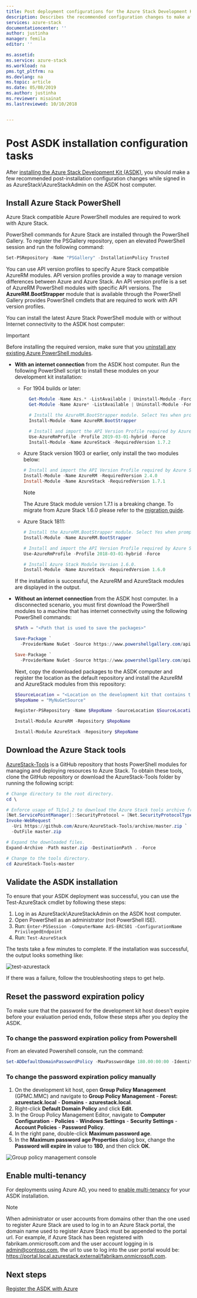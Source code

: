 ```yaml
---
title: Post deployment configurations for the Azure Stack Development Kit (ASDK) | Microsoft Docs
description: Describes the recommended configuration changes to make after installing the Azure Stack Development Kit (ASDK).
services: azure-stack
documentationcenter: ''
author: justinha
manager: femila
editor: ''

ms.assetid: 
ms.service: azure-stack
ms.workload: na
pms.tgt_pltfrm: na
ms.devlang: na
ms.topic: article
ms.date: 05/08/2019
ms.author: justinha
ms.reviewer: misainat
ms.lastreviewed: 10/10/2018


---
```


# Post ASDK installation configuration tasks

After [installing the Azure Stack Development Kit (ASDK)](asdk-install.md), you should make a few recommended post-installation configuration changes while signed in as AzureStack\AzureStackAdmin on the ASDK host computer.

## Install Azure Stack PowerShell

Azure Stack compatible Azure PowerShell modules are required to work with Azure Stack.

PowerShell commands for Azure Stack are installed through the PowerShell Gallery. To register the PSGallery repository, open an elevated PowerShell session and run the following command:

``` Powershell
Set-PSRepository -Name "PSGallery" -InstallationPolicy Trusted
```

You can use API version profiles  to specify Azure Stack compatible AzureRM modules.  API version profiles provide a way to manage version differences between Azure and Azure Stack. An API version profile is a set of AzureRM PowerShell modules with specific API versions. The **AzureRM.BootStrapper** module that is available through the PowerShell Gallery provides PowerShell cmdlets that are required to work with API version profiles.

You can install the latest Azure Stack PowerShell module with or without Internet connectivity to the ASDK host computer:

> [!IMPORTANT]
> Before installing the required version, make sure that you [uninstall any existing Azure PowerShell modules](../operator/azure-stack-powershell-install.md#3-uninstall-existing-versions-of-the-azure-stack-powershell-modules).

- **With an internet connection** from the ASDK host computer. Run the following PowerShell script to install these modules on your development kit installation:

  - For 1904 builds or later:

    ```powershell  
      Get-Module -Name Azs.* -ListAvailable | Uninstall-Module -Force -Verbose
      Get-Module -Name Azure* -ListAvailable | Uninstall-Module -Force -Verbose

      # Install the AzureRM.BootStrapper module. Select Yes when prompted to install NuGet
      Install-Module -Name AzureRM.BootStrapper

      # Install and import the API Version Profile required by Azure Stack into the current PowerShell session.
      Use-AzureRmProfile -Profile 2019-03-01-hybrid -Force
      Install-Module -Name AzureStack -RequiredVersion 1.7.2
    ```

  - Azure Stack version 1903 or earlier, only install the two modules below:

    ```powershell
    # Install and import the API Version Profile required by Azure Stack into the current PowerShell session.
    Install-Module -Name AzureRM -RequiredVersion 2.4.0
    Install-Module -Name AzureStack -RequiredVersion 1.7.1
    ```

    > [!Note]  
    > The Azure Stack module version 1.7.1 is a breaking change. To migrate from Azure Stack 1.6.0 please refer to the [migration guide](https://aka.ms/azspshmigration171).

  - Azure Stack 1811:

    ``` PowerShell
    # Install the AzureRM.BootStrapper module. Select Yes when prompted to install NuGet.
    Install-Module -Name AzureRM.BootStrapper

    # Install and import the API Version Profile required by Azure Stack into the current PowerShell session.
    Use-AzureRmProfile -Profile 2018-03-01-hybrid -Force

    # Install Azure Stack Module Version 1.6.0.
    Install-Module -Name AzureStack -RequiredVersion 1.6.0
    ```

  If the installation is successful, the AzureRM and AzureStack modules are displayed in the output.

- **Without an internet connection** from the ASDK host computer. In a disconnected scenario, you must first download the PowerShell modules to a machine that has internet connectivity using the following PowerShell commands:

  ```powershell
  $Path = "<Path that is used to save the packages>"

  Save-Package `
    -ProviderName NuGet -Source https://www.powershellgallery.com/api/v2 -Name AzureRM -Path $Path -Force -RequiredVersion 2.3.0
  
  Save-Package `
    -ProviderName NuGet -Source https://www.powershellgallery.com/api/v2 -Name AzureStack -Path $Path -Force -RequiredVersion 1.5.0
  ```

  Next, copy the downloaded packages to the ASDK computer and register the location as the default repository and install the AzureRM and AzureStack modules from this repository:

    ```powershell  
    $SourceLocation = "<Location on the development kit that contains the PowerShell packages>"
    $RepoName = "MyNuGetSource"

    Register-PSRepository -Name $RepoName -SourceLocation $SourceLocation -InstallationPolicy Trusted

    Install-Module AzureRM -Repository $RepoName

    Install-Module AzureStack -Repository $RepoName
    ```

## Download the Azure Stack tools

[AzureStack-Tools](https://github.com/Azure/AzureStack-Tools) is a GitHub repository that hosts PowerShell modules for managing and deploying resources to Azure Stack. To obtain these tools, clone the GitHub repository or download the AzureStack-Tools folder by running the following script:

  ```powershell
  # Change directory to the root directory.
  cd \

  # Enforce usage of TLSv1.2 to download the Azure Stack tools archive from GitHub
  [Net.ServicePointManager]::SecurityProtocol = [Net.SecurityProtocolType]::Tls12
  Invoke-WebRequest `
    -Uri https://github.com/Azure/AzureStack-Tools/archive/master.zip `
    -OutFile master.zip

  # Expand the downloaded files.
  Expand-Archive -Path master.zip -DestinationPath . -Force

  # Change to the tools directory.
  cd AzureStack-Tools-master
  ```

## Validate the ASDK installation

To ensure that your ASDK deployment was successful, you can use the Test-AzureStack cmdlet by following these steps:

1. Log in as AzureStack\AzureStackAdmin on the ASDK host computer.
2. Open PowerShell as an administrator (not PowerShell ISE).
3. Run: `Enter-PSSession -ComputerName AzS-ERCS01 -ConfigurationName PrivilegedEndpoint`
4. Run: `Test-AzureStack`

The tests take a few minutes to complete. If the installation was successful, the output looks something like:

![test-azurestack](media/asdk-post-deploy/test-azurestack.png)

If there was a failure, follow the troubleshooting steps to get help.

## Reset the password expiration policy

To make sure that the password for the development kit host doesn't expire before your evaluation period ends, follow these steps after you deploy the ASDK.

### To change the password expiration policy from Powershell

From an elevated Powershell console, run the command:

```powershell
Set-ADDefaultDomainPasswordPolicy -MaxPasswordAge 180.00:00:00 -Identity azurestack.local
```

### To change the password expiration policy manually

1. On the development kit host, open **Group Policy Management** (GPMC.MMC) and navigate to **Group Policy Management** - **Forest: azurestack.local** - **Domains** - **azurestack.local**.
2. Right-click **Default Domain Policy** and click **Edit**.
3. In the Group Policy Management Editor, navigate to **Computer Configuration** - **Policies** - **Windows Settings** - **Security Settings** - **Account Policies** - **Password Policy**.
4. In the right pane, double-click **Maximum password age**.
5. In the **Maximum password age Properties** dialog box, change the **Password will expire in** value to **180**, and then click **OK**.

![Group policy management console](media/asdk-post-deploy/gpmc.png)

## Enable multi-tenancy

For deployments using Azure AD, you need to [enable multi-tenancy](../operator/azure-stack-enable-multitenancy.md#enable-multi-tenancy) for your ASDK installation.

> [!NOTE]
> When administrator or user accounts from domains other than the one used to register Azure Stack are used to log in to an Azure Stack portal, the domain name used to register Azure Stack must be appended to the portal url. For example, if Azure Stack has been registered with fabrikam.onmicrosoft.com and the user account logging in is admin@contoso.com, the url to use to log into the user portal would be: https://portal.local.azurestack.external/fabrikam.onmicrosoft.com.

## Next steps

[Register the ASDK with Azure](asdk-register.md)
